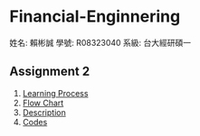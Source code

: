 # Financial-Enginnering
姓名: 賴彬誠
學號: R08323040
系級: 台大經研碩一

## Assignment 2
1. [Learning Process](https://github.com/BensonLai/Financial-Enginnering/blob/master/HW2/%E5%AD%B8%E7%BF%92%E6%AD%B7%E7%A8%8B%20HW2.pdf)
2. [Flow Chart](https://github.com/BensonLai/Financial-Enginnering/blob/master/HW2/%E6%B5%81%E7%A8%8B%E5%9C%96%20HW2.PNG)
3. [Description](https://github.com/BensonLai/Financial-Enginnering/blob/master/HW2/%E6%96%87%E5%AD%97%E8%A7%A3%E9%87%8B%20HW2-checkpoint.ipynb)
4. [Codes](https://github.com/BensonLai/Financial-Enginnering/blob/master/HW2/%E7%A8%8B%E5%BC%8F%E7%A2%BC%20HW2.py)
